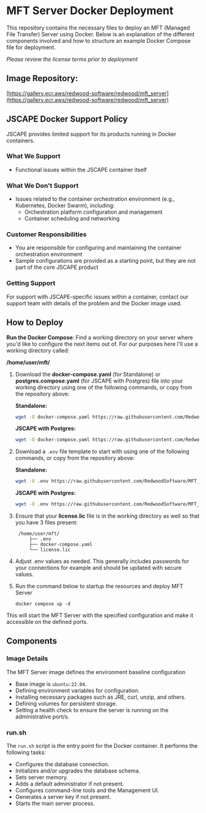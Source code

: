 # MFT Server Docker Deployment

This repository contains the necessary files to deploy an MFT (Managed File Transfer) Server using Docker. Below is an explanation of the different components involved and how to structure an example Docker Compose file for deployment.

_Please review the license terms prior to deployment_

## Image Repository:
[https://gallery.ecr.aws/redwood-software/redwood/mft_server](https://gallery.ecr.aws/redwood-software/redwood/mft_server)

## JSCAPE Docker Support Policy

JSCAPE provides limited support for its products running in Docker containers.

### What We Support
- Functional issues within the JSCAPE container itself

### What We Don't Support
- Issues related to the container orchestration environment (e.g., Kubernetes, Docker Swarm), including:
    - Orchestration platform configuration and management
    - Container scheduling and networking

### Customer Responsibilities
- You are responsible for configuring and maintaining the container orchestration environment
- Sample configurations are provided as a starting point, but they are not part of the core JSCAPE product

### Getting Support
For support with JSCAPE-specific issues within a container, contact our support team with details of the problem and the Docker image used.

## How to Deploy

**Run the Docker Compose**:
Find a working directory on your server where you'd like to configure the next items out of. For our purposes here I'll use a working directory called:

**/home/user/mft/**

1. Download the **docker-compose.yaml** (for Standalone) or **postgres.compose.yaml** (for JSCAPE with Postgres) file into your working directory using one of the following commands, or copy from the repository above:

    **Standalone:**
    ```sh
    wget -O docker-compose.yaml https://raw.githubusercontent.com/RedwoodSoftware/MFT_Server_Docker/refs/heads/2025.1.0.523/docker-compose.yaml
    ```

    **JSCAPE with Postgres:**
    ```sh
    wget -O docker-compose.yaml https://raw.githubusercontent.com/RedwoodSoftware/MFT_Server_Docker/refs/heads/2025.1.0.523/postgres.compose.yaml
    ```

2. Download a `.env` file template to start with using one of the following commands, or copy from the repository above:

    **Standalone:**
    ```sh
    wget -O .env https://raw.githubusercontent.com/RedwoodSoftware/MFT_Server_Docker/refs/heads/2025.1.0.523/.env.example
    ```

    **JSCAPE with Postgres:**
    ```sh
    wget -O .env https://raw.githubusercontent.com/RedwoodSoftware/MFT_Server_Docker/refs/heads/2025.1.0.523/.env.postgres.example
    ```

3. Ensure that your **license.lic** file is in the working directory as well so that you have 3 files present:

        /home/user/mft/
            ├── .env
            ├── docker-compose.yaml
            └── license.lic


4. Adjust .env values as needed. This generally includes passwords for your connections for example and should be updated with secure values.

5. Run the command below to startup the resources and deploy MFT Server

    ` docker compose up -d `

This will start the MFT Server with the specified configuration and make it accessible on the defined ports.

## Components

### Image Details
The MFT Server image defines the environment baseline configuration
- Base image is `ubuntu:22.04`.
- Defining environment variables for configuration.
- Installing necessary packages such as JRE, curl, unzip, and others.
- Defining volumes for persistent storage.
- Setting a health check to ensure the server is running on the administrative port/s.

### run.sh
The `run.sh` script is the entry point for the Docker container. It performs the following tasks:
- Configures the database connection.
- Initializes and/or upgrades the database schema.
- Sets server memory.
- Adds a default administrator if not present.
- Configures command-line tools and the Management UI.
- Generates a server key if not present.
- Starts the main server process.